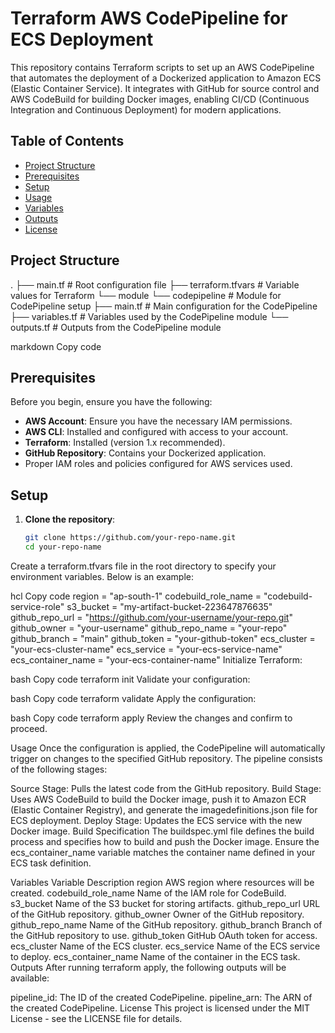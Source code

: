 # Terraform AWS CodePipeline for ECS Deployment

This repository contains Terraform scripts to set up an AWS CodePipeline that automates the deployment of a Dockerized application to Amazon ECS (Elastic Container Service). It integrates with GitHub for source control and AWS CodeBuild for building Docker images, enabling CI/CD (Continuous Integration and Continuous Deployment) for modern applications.

## Table of Contents

- [Project Structure](#project-structure)
- [Prerequisites](#prerequisites)
- [Setup](#setup)
- [Usage](#usage)
- [Variables](#variables)
- [Outputs](#outputs)
- [License](#license)

## Project Structure

. ├── main.tf # Root configuration file ├── terraform.tfvars # Variable values for Terraform └── module └── codepipeline # Module for CodePipeline setup ├── main.tf # Main configuration for the CodePipeline ├── variables.tf # Variables used by the CodePipeline module └── outputs.tf # Outputs from the CodePipeline module

markdown
Copy code

## Prerequisites

Before you begin, ensure you have the following:

- **AWS Account**: Ensure you have the necessary IAM permissions.
- **AWS CLI**: Installed and configured with access to your account.
- **Terraform**: Installed (version 1.x recommended).
- **GitHub Repository**: Contains your Dockerized application.
- Proper IAM roles and policies configured for AWS services used.

## Setup

1. **Clone the repository**:

   ```bash
   git clone https://github.com/your-repo-name.git
   cd your-repo-name
Create a terraform.tfvars file in the root directory to specify your environment variables. Below is an example:

hcl
Copy code
region              = "ap-south-1"
codebuild_role_name = "codebuild-service-role"
s3_bucket           = "my-artifact-bucket-223647876635"
github_repo_url     = "https://github.com/your-username/your-repo.git"
github_owner        = "your-username"
github_repo_name    = "your-repo"
github_branch       = "main"
github_token        = "your-github-token"
ecs_cluster         = "your-ecs-cluster-name"
ecs_service         = "your-ecs-service-name"
ecs_container_name  = "your-ecs-container-name"
Initialize Terraform:

bash
Copy code
terraform init
Validate your configuration:

bash
Copy code
terraform validate
Apply the configuration:

bash
Copy code
terraform apply
Review the changes and confirm to proceed.

Usage
Once the configuration is applied, the CodePipeline will automatically trigger on changes to the specified GitHub repository. The pipeline consists of the following stages:

Source Stage: Pulls the latest code from the GitHub repository.
Build Stage: Uses AWS CodeBuild to build the Docker image, push it to Amazon ECR (Elastic Container Registry), and generate the imagedefinitions.json file for ECS deployment.
Deploy Stage: Updates the ECS service with the new Docker image.
Build Specification
The buildspec.yml file defines the build process and specifies how to build and push the Docker image. Ensure the ecs_container_name variable matches the container name defined in your ECS task definition.

Variables
Variable	Description
region	AWS region where resources will be created.
codebuild_role_name	Name of the IAM role for CodeBuild.
s3_bucket	Name of the S3 bucket for storing artifacts.
github_repo_url	URL of the GitHub repository.
github_owner	Owner of the GitHub repository.
github_repo_name	Name of the GitHub repository.
github_branch	Branch of the GitHub repository to use.
github_token	GitHub OAuth token for access.
ecs_cluster	Name of the ECS cluster.
ecs_service	Name of the ECS service to deploy.
ecs_container_name	Name of the container in the ECS task.
Outputs
After running terraform apply, the following outputs will be available:

pipeline_id: The ID of the created CodePipeline.
pipeline_arn: The ARN of the created CodePipeline.
License
This project is licensed under the MIT License - see the LICENSE file for details.
